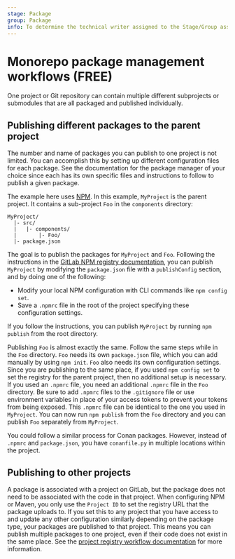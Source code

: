 ```yaml
---
stage: Package
group: Package
info: To determine the technical writer assigned to the Stage/Group associated with this page, see https://about.gitlab.com/handbook/product/ux/technical-writing/#assignments
---
```


# Monorepo package management workflows **(FREE)**

One project or Git repository can contain multiple different subprojects or submodules that are all
packaged and published individually.

## Publishing different packages to the parent project

The number and name of packages you can publish to one project is not limited.
You can accomplish this by setting up different configuration files for each
package. See the documentation for the package manager of your choice since
each has its own specific files and instructions to follow to publish
a given package.

The example here uses [NPM](../npm_registry/index.md).
In this example, `MyProject` is the parent project. It contains a sub-project `Foo` in the
`components` directory:

```plaintext
MyProject/
  |- src/
  |   |- components/
  |       |- Foo/
  |- package.json
```

The goal is to publish the packages for `MyProject` and `Foo`. Following the instructions in the
[GitLab NPM registry documentation](../npm_registry/index.md),
you can publish `MyProject` by modifying the `package.json` file with a `publishConfig` section,
and by doing one of the following:

- Modify your local NPM configuration with CLI commands like `npm config set`.
- Save a `.npmrc` file in the root of the project specifying these configuration settings.

If you follow the instructions, you can publish `MyProject` by running `npm publish` from the root
directory.

Publishing `Foo` is almost exactly the same. Follow the same steps while in the `Foo`
directory. `Foo` needs its own `package.json` file, which you can add manually by using `npm init`.
`Foo` also needs its own configuration settings. Since you are publishing to the same place, if you
used `npm config set` to set the registry for the parent project, then no additional setup is
necessary. If you used an `.npmrc` file, you need an additional `.npmrc` file in the `Foo` directory.
Be sure to add `.npmrc` files to the `.gitignore` file or use environment variables in place of your
access tokens to prevent your tokens from being exposed. This `.npmrc` file can be identical to the
one you used in `MyProject`. You can now run `npm publish` from the `Foo` directory and you can
publish `Foo` separately from `MyProject`.

You could follow a similar process for Conan packages. However, instead of `.npmrc` and
`package.json`, you have `conanfile.py` in multiple locations within the project.

## Publishing to other projects

A package is associated with a project on GitLab, but the package does not need to be associated
with the code in that project. When configuring NPM or Maven, you only use the `Project ID` to set
the registry URL that the package uploads to. If you set this to any project that you have access to
and update any other configuration similarly depending on the package type, your packages are
published to that project. This means you can publish multiple packages to one project, even if
their code does not exist in the same place. See the [project registry workflow documentation](project_registry.md)
for more information.
